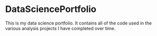 # DataSciencePortfolio
This is my data science portfolio. It contains all of the code used in the various analysis projects I have completed over time.
